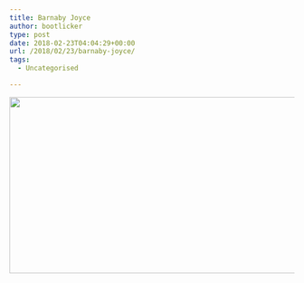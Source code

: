 ```yaml
---
title: Barnaby Joyce
author: bootlicker
type: post
date: 2018-02-23T04:04:29+00:00
url: /2018/02/23/barnaby-joyce/
tags:
  - Uncategorised

---
```

<img src="/wordpress-uploads/2018/02/IMG_20180223_150341.jpg" class="alignnone wp-image-348 size-full" width="554" height="312"  />
